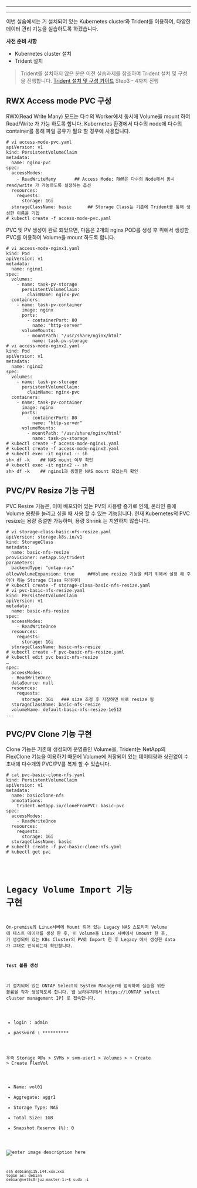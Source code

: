 
---


---
이번 실습에서는 기 설치되어 있는 Kubernetes cluster와 Trident를 이용하여, 다양한 데이터 관리 기능을 실습하도록 하겠습니다.

**사전 준비 사항** 
- Kubernetes cluster 설치
- Trident 설치
>Trident를 설치하지 않은 분은 이전 실습과제를 참조하여 Trident 설치 및 구성을 진행합니다.
>[Trident 설치 및 구성 가이드](https://github.com/netappkr/NDX_Handsonworkshop-/blob/master/K8s_on_MultiCloud/OnPremNKS.md#step3-k8s-cluster%EC%97%90-trident-%EC%84%A4%EC%B9%98)
>Step3 - 4까지 진행

## RWX Access mode PVC 구성

RWX(Read Write Many) 모드는 다수의 Worker에서 동시에 Volume을 mount 하여 Read/Write 가 가능 하도록 합니다. Kubernetes 환경에서 다수의 node에 다수의 container를 통해 파일 공유가 필요 할 경우에 사용합니다.
<pre class=" language-undefined"><code class="prism language-&quot;NotActions&quot;: language-undefined"># vi access-mode-pvc.yaml
apiVersion: v1
kind: PersistentVolumeClaim
metadata:
  name: nginx-pvc
spec:
  accessModes:
    - ReadWriteMany       ## Access Mode: RWM은 다수의 Node에서 동시 read/write 가 가능하도록 설정하는 옵션
  resources:
    requests:
      storage: 1Gi
  storageClassName: basic      ## Storage Class는 기존에 Trident를 통해 생성한 이름을 기입
# kubectl create -f access-mode-pvc.yaml</code></pre>
PVC 및 PV 생성이 완료 되었으면, 다음은 2개의 nginx POD를 생성 후 위에서 생성한 PVC를 이용하여 Volume을 mount 하도록 합니다.
<pre class=" language-undefined"><code class="prism language-&quot;NotActions&quot;: language-undefined"># vi access-mode-nginx1.yaml
kind: Pod
apiVersion: v1
metadata:
  name: nginx1
spec:
  volumes:
    - name: task-pv-storage
      persistentVolumeClaim:
        claimName: nginx-pvc
  containers:
    - name: task-pv-container
      image: nginx
      ports:
        - containerPort: 80
          name: "http-server"
      volumeMounts:
        - mountPath: "/usr/share/nginx/html"
          name: task-pv-storage
# vi access-mode-nginx2.yaml
kind: Pod
apiVersion: v1
metadata:
  name: nginx2
spec:
  volumes:
    - name: task-pv-storage
      persistentVolumeClaim:
        claimName: nginx-pvc
  containers:
    - name: task-pv-container
      image: nginx
      ports:
        - containerPort: 80
          name: "http-server"
      volumeMounts:
        - mountPath: "/usr/share/nginx/html"
          name: task-pv-storage
# kubectl create -f access-mode-nginx1.yaml
# kubectl create -f access-mode-nginx2.yaml
# kubectl exec -it nginx1 -- sh
sh> df -k    ## NAS mount 여부 확인
# kubectl exec -it nginx2 -- sh
sh> df -k    ## nginx1과 동일한 NAS mount 되었는지 확인
</code></pre>

## PVC/PV Resize 기능 구현

PVC Resize 기능은, 이미 배포되어 있는  PV의 사용량 증가로 인해, 온라인 중에 Volume 용량을 늘리고 싶을 때 사용 할 수 있는 기능입니다. 현재 Kubernetes의 PVC resize는 용량 증설만 가능하며, 용량 Shrink 는 지원하지 않습니다.

<pre class=" language-undefined"><code class="prism language-&quot;NotActions&quot;: language-undefined"># vi storage-class-basic-nfs-resize.yaml
apiVersion: storage.k8s.io/v1
kind: StorageClass
metadata:
  name: basic-nfs-resize
provisioner: netapp.io/trident
parameters:
  backendType: "ontap-nas"
allowVolumeExpansion: true     ##Volume resize 기능을 켜기 위해서 설정 해 주어야 하는 Storage Class 파라미터
# kubectl create -f storage-class-basic-nfs-resize.yaml
# vi pvc-basic-nfs-resize.yaml
kind: PersistentVolumeClaim
apiVersion: v1
metadata:
  name: basic-nfs-resize
spec:
  accessModes:
    - ReadWriteOnce
  resources:
    requests:
      storage: 1Gi
  storageClassName: basic-nfs-resize
# kubectl create -f pvc-basic-nfs-resize.yaml
# kubectl edit pvc basic-nfs-resize
…
spec:
  accessModes:
  - ReadWriteOnce
  dataSource: null
  resources:
    requests:
      storage: 3Gi   ### size 조정 후 저장하면 바로 resize 됨
  storageClassName: basic-nfs-resize
  volumeName: default-basic-nfs-resize-1e512
...
</code></pre>

## PVC/PV Clone 기능 구현

Clone 기능은 기존에 생성되어 운영중인 Volume을, Trident는 NetApp의 FlexClone 기능을 이용하기 때문에 Volume에 저장되어 있는 데이터량과 상관없이 수초내에 다수개의 PVC/PV를 복제 할 수 있습니다.
<pre class=" language-undefined"><code class="prism language-&quot;NotActions&quot;: language-undefined"># cat pvc-basic-clone-nfs.yaml
kind: PersistentVolumeClaim
apiVersion: v1
metadata:
  name: basicclone-nfs
  annotations:
    trident.netapp.io/cloneFromPVC: basic-pvc
spec:
  accessModes:
    - ReadWriteOnce
  resources:
    requests:
      storage: 1Gi
  storageClassName: basic
# kubectl create -f pvc-basic-clone-nfs.yaml
# kubectl get pvc
</core></pre>

# Legacy Volume Import 기능 구현

On-premise의 Linux서버에 Mount 되어 있는 Legacy NAS 스토리지 Volume 에 테스트 데이터를 생성 한 후, 이 Volume을 Linux 서버에서 Umount 한 후, 기 생성되어 있는 K8s Cluster의 PV로 Import 한 후 Legacy 에서 생성한 data 가 그대로 인식되는지 확인합니다.

**Test 볼륨 생성**

기 설치되어 있는 ONTAP Select의 System Manager에 접속하여 실습을 위한 볼륨을 각자 생성하도록 합니다.
웹 브라우저에서 https://[ONTAP select cluster management IP] 로 접속합니다.
- login : admin
- password : **********

우측 Storage 메뉴 > SVMs > svm-user1 > Volumes > + Create > Create FlexVol
- Name: vol01
- Aggregate: aggr1
- Storage Type: NAS
- Total Size: 1GB
- Snapshot Reserve (%): 0

![enter image description here](https://github.com/netappkr/NDX_Handsonworkshop-/blob/master/K8s_with_Trident/images/10_VolCreate.PNG)






<pre class=" language-undefined"><code class="prism language-&quot;NotActions&quot;: language-undefined">ssh debian@115.144.xxx.xxx
login as: debian 
debian@net5c0rjuz-master-1:~$ sudo -i

</code></pre>



<!--stackedit_data:
eyJoaXN0b3J5IjpbLTExMzM2MTU0OTksLTczNjIzMDMzNSwtMT
ExMDg1MzE3MiwtMjY5MzM0NDYxLC0yMzA5MjU2NTksNDc4Nzc3
NDEyLC0xNjY4NTE1ODM1LDE3NjkzMjA3NzUsMTM5MjE1MzY2Ny
wtODQwNzMxODQzLDQ4NDQ0MTkwMiwtMTI3MTE4MDY1MiwtMTA5
NDcwNzIwNiwtMjgyMzcwMjkxLC0xNDcyNzIyMDU1LC0yMTE0Mj
k1ODE3LDEwMDMzMzQwMTddfQ==
-->